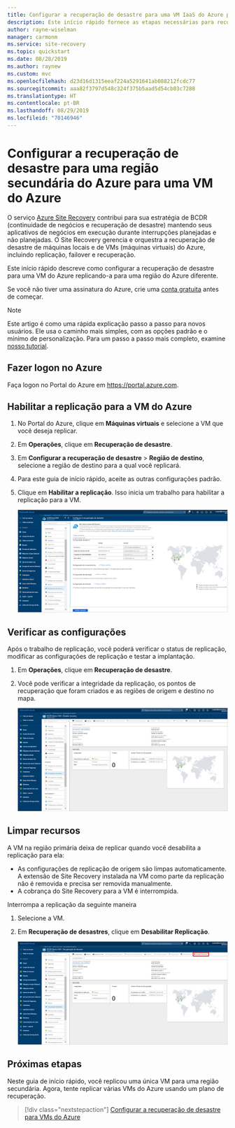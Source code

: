 ```yaml
---
title: Configurar a recuperação de desastre para uma VM IaaS do Azure para uma região secundária do Azure
description: Este início rápido fornece as etapas necessárias para recuperação de desastre de uma VM de IaaS do Azure entre regiões do Azure, usando o serviço Azure Site Recovery.
author: rayne-wiselman
manager: carmonm
ms.service: site-recovery
ms.topic: quickstart
ms.date: 08/28/2019
ms.author: raynew
ms.custom: mvc
ms.openlocfilehash: d23d16d1315eeaf224a5291641ab088212fcdc77
ms.sourcegitcommit: aaa82f3797d548c324f375b5aad5d54cb03c7288
ms.translationtype: HT
ms.contentlocale: pt-BR
ms.lasthandoff: 08/29/2019
ms.locfileid: "70146946"
---
```

# <a name="set-up-disaster-recovery-to-a-secondary-azure-region-for-an-azure-vm"></a>Configurar a recuperação de desastre para uma região secundária do Azure para uma VM do Azure        

O serviço [Azure Site Recovery](site-recovery-overview.md) contribui para sua estratégia de BCDR (continuidade de negócios e recuperação de desastre) mantendo seus aplicativos de negócios em execução durante interrupções planejadas e não planejadas. O Site Recovery gerencia e orquestra a recuperação de desastre de máquinas locais e de VMs (máquinas virtuais) do Azure, incluindo replicação, failover e recuperação.

Este início rápido descreve como configurar a recuperação de desastre para uma VM do Azure replicando-a para uma região do Azure diferente.

Se você não tiver uma assinatura do Azure, crie uma [conta gratuita](https://azure.microsoft.com/free/?WT.mc_id=A261C142F) antes de começar.

> [!NOTE]
> Este artigo é como uma rápida explicação passo a passo para novos usuários. Ele usa o caminho mais simples, com as opções padrão e o mínimo de personalização.  Para um passo a passo mais completo, examine [nosso tutorial](azure-to-azure-tutorial-enable-replication.md).

## <a name="log-in-to-azure"></a>Fazer logon no Azure

Faça logon no Portal do Azure em https://portal.azure.com.

## <a name="enable-replication-for-the-azure-vm"></a>Habilitar a replicação para a VM do Azure

1. No Portal do Azure, clique em **Máquinas virtuais** e selecione a VM que você deseja replicar.
2. Em **Operações**, clique em **Recuperação de desastre**.
3. Em **Configurar a recuperação de desastre** > **Região de destino**, selecione a região de destino para a qual você replicará.
4. Para este guia de início rápido, aceite as outras configurações padrão.
5. Clique em **Habilitar a replicação**. Isso inicia um trabalho para habilitar a replicação para a VM.

    ![habilitar a replicação](media/azure-to-azure-quickstart/enable-replication1.png)

## <a name="verify-settings"></a>Verificar as configurações

Após o trabalho de replicação, você poderá verificar o status de replicação, modificar as configurações de replicação e testar a implantação.

1. Em **Operações**, clique em **Recuperação de desastre**.
2. Você pode verificar a integridade da replicação, os pontos de recuperação que foram criados e as regiões de origem e destino no mapa.

   ![Status de replicação](media/azure-to-azure-quickstart/replication-status.png)

## <a name="clean-up-resources"></a>Limpar recursos

A VM na região primária deixa de replicar quando você desabilita a replicação para ela:

- As configurações de replicação de origem são limpas automaticamente. A extensão de Site Recovery instalada na VM como parte da replicação não é removida e precisa ser removida manualmente. 
- A cobrança do Site Recovery para a VM é interrompida.

Interrompa a replicação da seguinte maneira

1. Selecione a VM.
2. Em **Recuperação de desastres**, clique em **Desabilitar Replicação**.

   ![Desabilitar a replicação](media/azure-to-azure-quickstart/disable2-replication.png)

## <a name="next-steps"></a>Próximas etapas

Neste guia de início rápido, você replicou uma única VM para uma região secundária. Agora, tente replicar várias VMs do Azure usando um plano de recuperação.

> [!div class="nextstepaction"]
> [Configurar a recuperação de desastre para VMs do Azure](azure-to-azure-tutorial-enable-replication.md)
